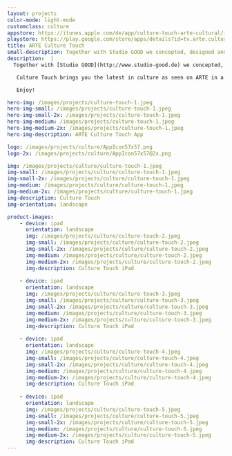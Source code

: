 ```yaml
---
layout: projects
color-mode: light-mode
customclass: culture
appstore: https://itunes.apple.com/de/app/culture-touch-arte-cultural/id932880916?mt=8
playstore: https://play.google.com/store/apps/details?id=tv.arte.culturetouch
title: ARTE Culture Touch
small-description: Together with Studio GOOD we concepted, designed and built a tablet magazine for ARTE to promote the great cultural content available on ARTE.
description:  |
  Together with [Studio GOOD](http://www.studio-good.de) we concepted, designed and built a tablet magazine for ARTE to promote the great cultural content available on ARTE. In addition to the app we also built a backend for letting the editors create the beautiful multimedia issues that make up Culture Touch.

   Culture Touch brings you the latest in culture as seen on ARTE in a digital weekly magazine. Every Friday, Culture Touch features a selection of the most interesting exhibitions, shows, films, books, albums and events to keep you up to date with the most interesting cultural gems.

   Enjoy!

hero-img: /images/projects/culture-touch-1.jpeg
hero-img-small: /images/projects/culture-touch-1.jpeg
hero-img-small-2x: /images/projects/culture-touch-1.jpeg
hero-img-medium: /images/projects/culture-touch-1.jpeg
hero-img-medium-2x: /images/projects/culture-touch-1.jpeg
hero-img-description: ARTE Culture Touch App

logo: /images/projects/culture/AppIcon57x57.png
logo-2x: /images/projects/culture/AppIcon57x57@2x.png

img: /images/projects/culture/culture-touch-1.jpeg
img-small: /images/projects/culture/culture-touch-1.jpeg
img-small-2x: /images/projects/culture/culture-touch-1.jpeg
img-medium: /images/projects/culture/culture-touch-1.jpeg
img-medium-2x: /images/projects/culture/culture-touch-1.jpeg
img-description: Culture Touch
img-orientation: landscape

product-images:
    - device: ipad
      orientation: landscape
      img: /images/projects/culture/culture-touch-2.jpeg
      img-small: /images/projects/culture/culture-touch-2.jpeg
      img-small-2x: /images/projects/culture/culture-touch-2.jpeg
      img-medium: /images/projects/culture/culture-touch-2.jpeg
      img-medium-2x: /images/projects/culture/culture-touch-2.jpeg
      img-description: Culture Touch iPad
    
    - device: ipad
      orientation: landscape
      img: /images/projects/culture/culture-touch-3.jpeg
      img-small: /images/projects/culture/culture-touch-3.jpeg
      img-small-2x: /images/projects/culture/culture-touch-3.jpeg
      img-medium: /images/projects/culture/culture-touch-3.jpeg
      img-medium-2x: /images/projects/culture/culture-touch-3.jpeg
      img-description: Culture Touch iPad
      
    - device: ipad
      orientation: landscape
      img: /images/projects/culture/culture-touch-4.jpeg
      img-small: /images/projects/culture/culture-touch-4.jpeg
      img-small-2x: /images/projects/culture/culture-touch-4.jpeg
      img-medium: /images/projects/culture/culture-touch-4.jpeg
      img-medium-2x: /images/projects/culture/culture-touch-4.jpeg
      img-description: Culture Touch iPad
      
    - device: ipad
      orientation: landscape
      img: /images/projects/culture/culture-touch-5.jpeg
      img-small: /images/projects/culture/culture-touch-5.jpeg
      img-small-2x: /images/projects/culture/culture-touch-5.jpeg
      img-medium: /images/projects/culture/culture-touch-5.jpeg
      img-medium-2x: /images/projects/culture/culture-touch-5.jpeg
      img-description: Culture Touch iPad
---
```

